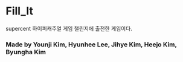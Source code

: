# Fill_It
supercent 하이퍼캐주얼 게임 챌린지에 출전한 게임이다.

### Made by Younji Kim, Hyunhee Lee, Jihye Kim, Heejo Kim, Byungha Kim
